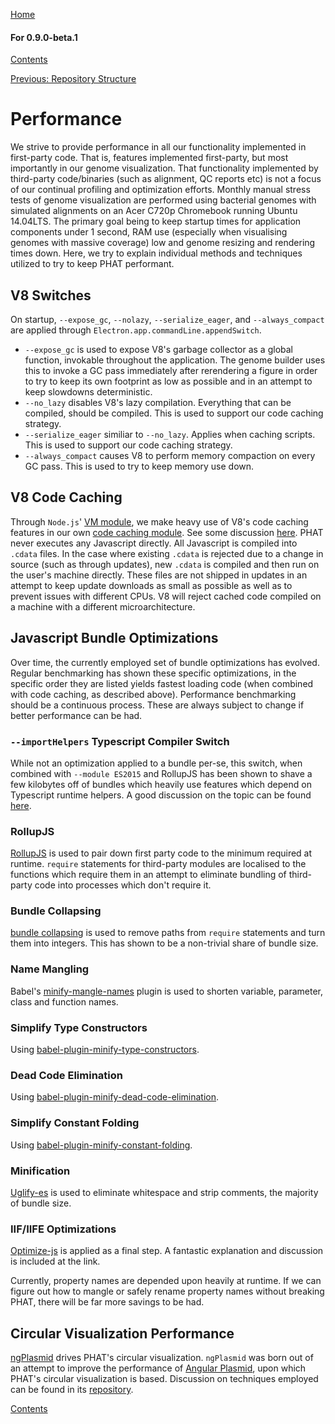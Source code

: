 [Home](https://chgibb.github.io/PHATDocs/)

#### For 0.9.0-beta.1
[Contents](https://chgibb.github.io/PHATDocs/docs/releases/0.9.0-beta.1/home)

[Previous: Repository Structure](https://chgibb.github.io/PHATDocs/docs/releases/0.9.0-beta.1/repoStructure)

# Performance
We strive to provide performance in all our functionality implemented in first-party code. That is, features implemented first-party, but most importantly in our genome visualization. That functionality implemented by third-party code/binaries (such as alignment, QC reports etc) is not a focus of our continual profiling and optimization efforts. Monthly manual stress tests of genome visualization are performed using bacterial genomes with simulated alignments on an Acer C720p Chromebook running Ubuntu 14.04LTS. The primary goal being to keep startup times for application components under 1 second, RAM use (especially when visualising genomes with massive coverage) low and genome resizing and rendering times down. Here, we try to explain individual methods and techniques utilized to try to keep PHAT performant.

## V8 Switches
On startup, ```--expose_gc```, ```--nolazy```, ```--serialize_eager```, and ```--always_compact``` are applied through ```Electron.app.commandLine.appendSwitch```.
- ```--expose_gc``` is used to expose V8's garbage collector as a global function, invokable throughout the application. The genome builder uses this to invoke a GC pass immediately after rerendering a figure in order to try to keep its own footprint as low as possible and in an attempt to keep slowdowns deterministic.
- ```--no_lazy``` disables V8's lazy compilation. Everything that can be compiled, should be compiled. This is used to support our code caching strategy.
- ```--serialize_eager``` similiar to ```--no_lazy```. Applies when caching scripts. This is used to support our code caching strategy.
- ```--always_compact``` causes V8 to perform memory compaction on every GC pass. This is used to try to keep memory use down.

## V8 Code Caching
Through ```Node.js```' [VM module](https://nodejs.org/api/vm.html), we make heavy use of V8's code caching features in our own [code caching module](https://github.com/chgibb/PHAT/blob/0.9.0-beta.1/src/req/bootStrapCodeCache.ts). See some discussion [here](https://v8project.blogspot.ca/2015/07/code-caching.html). PHAT never executes any Javascript directly. All Javascript is compiled into ```.cdata``` files. In the case where existing ```.cdata``` is rejected due to a change in source (such as through updates), new ```.cdata``` is compiled and then run on the user's machine directly. These files are not shipped in updates in an attempt to keep update downloads as small as possible as well as to prevent issues with different CPUs. V8 will reject cached code compiled on a machine with a different microarchitecture.
## Javascript Bundle Optimizations
Over time, the currently employed set of bundle optimizations has evolved. Regular benchmarking has shown these specific optimizations, in the specific order they are listed yields fastest loading code (when combined with code caching, as described above). Performance benchmarking should be a continuous process. These are always subject to change if better performance can be had.

### ```--importHelpers``` Typescript Compiler Switch
While not an optimization applied to a bundle per-se, this switch, when combined with ```--module ES2015``` and RollupJS has been shown to shave a few kilobytes off of bundles which heavily use features which depend on Typescript runtime helpers. A good discussion on the topic can be found [here](https://blog.mariusschulz.com/2016/12/16/typescript-2-1-external-helpers-library).

### RollupJS
[RollupJS](https://github.com/rollup/rollup) is used to pair down first party code to the minimum required at runtime. ```require``` statements for third-party modules are localised to the functions which require them in an attempt to eliminate bundling of third-party code into processes which don't require it.

### Bundle Collapsing
[bundle collapsing](https://github.com/substack/bundle-collapser) is used to remove paths from ```require``` statements and turn them into integers. This has shown to be a non-trivial share of bundle size.

### Name Mangling
Babel's [minify-mangle-names](https://babeljs.io/docs/en/babel-plugin-minify-mangle-names/) plugin is used to shorten variable, parameter, class and function names.

### Simplify Type Constructors
Using [babel-plugin-minify-type-constructors](https://github.com/babel/minify/tree/master/packages/babel-plugin-minify-type-constructors).

### Dead Code Elimination
Using [babel-plugin-minify-dead-code-elimination](https://github.com/babel/minify/tree/master/packages/babel-plugin-minify-dead-code-elimination).

### Simplify Constant Folding
Using [babel-plugin-minify-constant-folding](https://github.com/babel/minify/tree/master/packages/babel-plugin-minify-constant-folding).

### Minification
[Uglify-es](https://www.npmjs.com/package/uglify-es) is used to eliminate whitespace and strip comments, the majority of bundle size.

### IIF/IIFE Optimizations
[Optimize-js](https://github.com/nolanlawson/optimize-js) is applied as a final step. A fantastic explanation and discussion is included at the link.

Currently, property names are depended upon heavily at runtime. If we can figure out how to mangle or safely rename property names without breaking PHAT, there will be far more savings to be had.

## Circular Visualization Performance
[ngPlasmid](https://github.com/chgibb/ngPlasmid) drives PHAT's circular visualization. ```ngPlasmid``` was born out of an attempt to improve the performance of [Angular Plasmid](https://github.com/vixis/angularplasmid), upon which PHAT's circular visualization is based. Discussion on techniques employed can be found in its [repository](https://github.com/chgibb/ngPlasmid).

[Contents](https://chgibb.github.io/PHATDocs/docs/releases/0.9.0-beta.1/home)